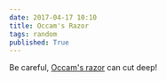 ```yaml
---
date: 2017-04-17 10:10
title: Occam's Razor
tags: random
published: True
---
```


Be careful, [Occam's razor](https://en.wikipedia.org/wiki/Occam%27s_razor) can cut deep!
